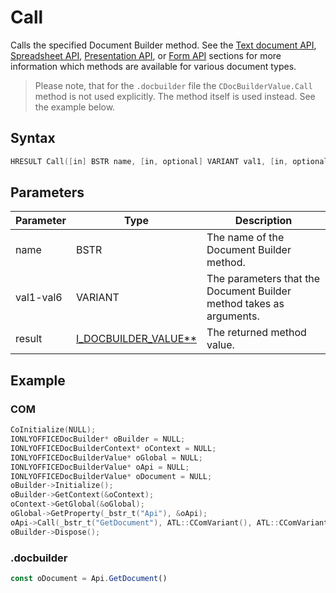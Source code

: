 # Call

Calls the specified Document Builder method. See the [Text document API](../../../../office-api/usage-api/text-document-api/text-document-api.md), [Spreadsheet API](../../../../office-api/usage-api/spreadsheet-api/spreadsheet-api.md), [Presentation API](../../../../office-api/usage-api/presentation-api/presentation-api.md), or [Form API](../../../../office-api/usage-api/form-api/form-api.md) sections for more information which methods are available for various document types.

> Please note, that for the `.docbuilder` file the `CDocBuilderValue.Call` method is not used explicitly. The method itself is used instead. See the example below.

## Syntax

```cpp
HRESULT Call([in] BSTR name, [in, optional] VARIANT val1, [in, optional] VARIANT val2, [in, optional] VARIANT val3, [in, optional] VARIANT val4, [in, optional] VARIANT val5, [in, optional] VARIANT val6, [out, retval] I_DOCBUILDER_VALUE** result);
```

## Parameters

| Parameter | Type                                                            | Description                                                         |
| --------- | --------------------------------------------------------------- | ------------------------------------------------------------------- |
| name      | BSTR                                                            | The name of the Document Builder method.                            |
| val1-val6 | VARIANT                                                         | The parameters that the Document Builder method takes as arguments. |
| result    | [I_DOCBUILDER_VALUE**](../CDocBuilderValue/CDocBuilderValue.md) | The returned method value.                                          |

## Example

### COM

```cpp
CoInitialize(NULL);
IONLYOFFICEDocBuilder* oBuilder = NULL;
IONLYOFFICEDocBuilderContext* oContext = NULL;
IONLYOFFICEDocBuilderValue* oGlobal = NULL;
IONLYOFFICEDocBuilderValue* oApi = NULL;
IONLYOFFICEDocBuilderValue* oDocument = NULL;
oBuilder->Initialize();
oBuilder->GetContext(&oContext);
oContext->GetGlobal(&oGlobal);
oGlobal->GetProperty(_bstr_t("Api"), &oApi);
oApi->Call(_bstr_t("GetDocument"), ATL::CComVariant(), ATL::CComVariant(), ATL::CComVariant(), ATL::CComVariant(), ATL::CComVariant(), ATL::CComVariant(), &oDocument);
oBuilder->Dispose();
```

### .docbuilder

```ts
const oDocument = Api.GetDocument()
```
